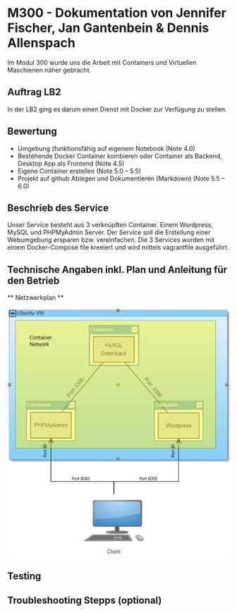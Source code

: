 # M300 - Dokumentation von Jennifer Fischer, Jan Gantenbein &amp; Dennis Allenspach
Im Modul 300 wurde uns die Arbeit mit Containers und Virtuellen Maschienen näher gebracht.
## Auftrag LB2
In der LB2 ging es darum einen Dienst mit Docker zur Verfügung zu stellen.
## Bewertung
* Umgebung (funktionsfähig auf eigenem Notebook (Note 4.0)
* Bestehende Docker Container kombieren oder Container als Backend, Desktop App als Frontend (Note 4.5)
* Eigene Container erstellen (Note 5.0 – 5.5)
* Projekt auf github Ablegen und Dokumentieren (Markdown) (Note 5.5 – 6.0)

## Beschrieb des Service
Unser Service besteht aus 3 verknüpften Container. Einem Wordpress, MySQL und PHPMyAdmin Server. Der Service soll die Erstellung einer Webumgebung ersparen bzw. vereinfachen. Die 3 Services wurden mit einem Docker-Compose file kreeiert und wird mittels vagrantfile ausgeführt.

## Technische Angaben inkl. Plan und Anleitung für den Betrieb

** Netzwerkplan **

![Netzwerkplan_Docker](https://github.com/Dionysos376/Docker/blob/master/Netzwerkplan_Docker.png)

## Testing

## Troubleshooting Stepps (optional)
